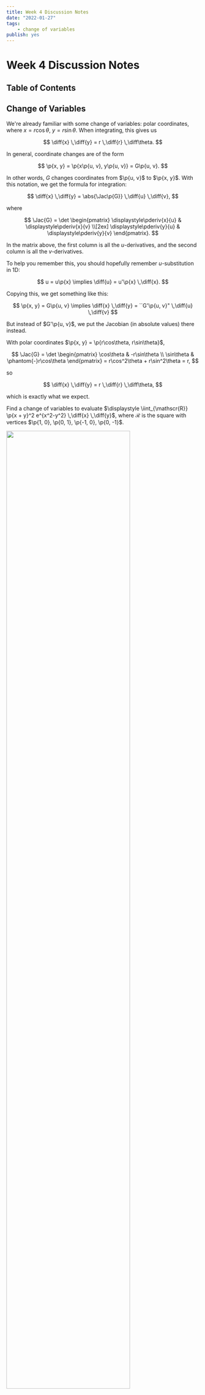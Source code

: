 ```yaml
---
title: Week 4 Discussion Notes
date: "2022-01-27"
tags:
    - change of variables
publish: yes
---
```


# Week 4 Discussion Notes

## Table of Contents

## Change of Variables

We're already familiar with some change of variables: polar coordinates, where $x = r\cos\theta$, $y = r\sin\theta$. When integrating, this gives us

$$
\diff{x} \,\diff{y} = r \,\diff{r} \,\diff\theta.
$$

In general, coordinate changes are of the form

$$
\p{x, y} = \p{x\p{u, v}, y\p{u, v}} = G\p{u, v}.
$$

In other words, $G$ changes coordinates from $\p{u, v}$ to $\p{x, y}$. With this notation, we get the formula for integration:

$$
\diff{x} \,\diff{y} = \abs{\Jac\p{G}} \,\diff{u} \,\diff{v},
$$

where

$$
\Jac{G}
    = \det
        \begin{pmatrix}
            \displaystyle\pderiv{x}{u} & \displaystyle\pderiv{x}{v} \\[2ex]
            \displaystyle\pderiv{y}{u} & \displaystyle\pderiv{y}{v}
        \end{pmatrix}.
$$

In the matrix above, the first column is all the $u$-derivatives, and the second column is all the $v$-derivatives.

To help you remember this, you should hopefully remember $u$-substitution in 1D:

$$
u = u\p{x}
\implies \diff{u} = u'\p{x} \,\diff{x}.
$$

Copying this, we get something like this:

$$
\p{x, y} = G\p{u, v}
\implies \diff{x} \,\diff{y} = ``G'\p{u, v}" \,\diff{u} \,\diff{v}
$$

But instead of $G'\p{u, v}$, we put the Jacobian (in absolute values) there instead.

<example>

With polar coordinates $\p{x, y} = \p{r\cos\theta, r\sin\theta}$,

$$
\Jac{G}
    = \det
        \begin{pmatrix}
            \cos\theta & -r\sin\theta \\
            \sin\theta & \phantom{-}r\cos\theta
        \end{pmatrix}
    = r\cos^2\theta + r\sin^2\theta
    = r,
$$

so

$$
\diff{x} \,\diff{y} = r \,\diff{r} \,\diff\theta,
$$

which is exactly what we expect.

</example>

<example>

Find a change of variables to evaluate $\displaystyle \iint_{\mathscr{R}} \p{x + y}^2 e^{x^2-y^2} \,\diff{x} \,\diff{y}$, where $\mathscr{R}$ is the square with vertices $\p{1, 0}, \p{0, 1}, \p{-1, 0}, \p{0, -1}$.

</example>

<solution>

<img src="{{ assetsFolder }}/images/change-of-variables.png" width=80% />

We can express the region $\mathscr{R}$ via

$$
\mathscr{R}
    =
        \left\{
                \begin{gathered}
                    -1 \leq x + y \leq 1, \\
                    -1 \leq x - y \leq 1
                \end{gathered}
        \right\}.
$$

This suggests that we let $u = x + y$ and $v = x - y$ because the region is a lot easier to express in these coordinates:

$$
\mathscr{R}
    =
        \left\{
                \begin{gathered}
                    -1 \leq u \leq 1 \\
                    -1 \leq v \leq 1
                \end{gathered}
        \right\}.
$$

Solving for $x$ and $y$, we get

$$
\p{x, y}
    = \p{\frac{u + v}{2}, \frac{u - v}{2}},
$$

so the Jacobian is

$$
\Jac{G}
    = \det
        \begin{pmatrix}
            \dfrac{1}{2} & \phantom{-}\dfrac{1}{2} \\[2ex]
            \dfrac{1}{2} & -\dfrac{1}{2}
        \end{pmatrix}
    = -\frac{1}{2}.
$$

(I switched $u$ and $v$, so this is a little different from what's on the recording.)

Thus,

$$
\diff{x} \,\diff{y}
    = \abs{\Jac{G}} \,\diff{u} \,\diff{v}
    = \frac{1}{2} \,\diff{u} \,\diff{v}.
$$

Applying the change of variables to the integral,

$$
\begin{aligned}
    \iint_{\mathscr{R}} \p{x + y}^2 e^{x^2-y^2} \,\diff{x} \,\diff{y}
        &= \frac{1}{2} \int_{-1}^1 \int_{-1}^1 u^2 e^{uv} \,\diff{u} \,\diff{v} \\
        &= \boxed{\frac{2}{e}}.
\end{aligned}
$$

</solution>
